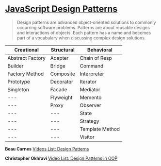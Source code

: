 
# [JavaScript Design Patterns](https://www.dofactory.com/javascript/design-patterns)

> Design patterns are advanced object-oriented solutions to commonly occurring software problems.
> Patterns are about reusable designs and interactions of objects.
> Each pattern has a name and becomes part of a vocabulary when discussing complex design solutions.

Creational | Structural | Behavioral
---------- | ---------- | ----------
Abstract Factory | Adapter | Chain of Resp
Builder | Bridge | Command
Factory Method | Composite | Interpreter
Prototype | Decorator | Iterator
Singleton | Facade | Mediator
 --- | Flyweight | Memento
 --- | Proxy | Observer
 --- | --- | State
 --- | --- | Strategy
 --- | --- | Template Method
 --- | --- | Visitor

**Beau Carnes** [Videos List: Design Patterns](https://www.youtube.com/playlist?list=PLWKjhJtqVAbnZtkAI3BqcYxKnfWn_C704)

**Christopher Okhravi** [Video List: Design Patterns in OOP](https://www.youtube.com/playlist?list=PLrhzvIcii6GNjpARdnO4ueTUAVR9eMBpc)
